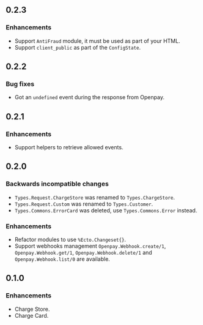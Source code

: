 ## 0.2.3

### Enhancements
  - Support `AntiFraud` module, it must be used as part of your HTML.
  - Support `client_public` as part of the `ConfigState`.

## 0.2.2

### Bug fixes
  - Got an `undefined` event during the response from Openpay.

## 0.2.1

### Enhancements
  - Support helpers to retrieve allowed events.

## 0.2.0

### Backwards incompatible changes
  - `Types.Request.ChargeStore` was renamed to `Types.ChargeStore`.
  - `Types.Request.Custom` was renamed to `Types.Customer`.
  - `Types.Commons.ErrorCard` was deleted, use `Types.Commons.Error` instead.

### Enhancements
  - Refactor modules to use `%Ecto.Changeset{}`.
  - Support webhooks management `Openpay.Webhook.create/1`, `Openpay.Webhook.get/1`, `Openpay.Webhook.delete/1` and `Openpay.Webhook.list/0` are available.

## 0.1.0

### Enhancements
  - Charge Store.
  - Charge Card.